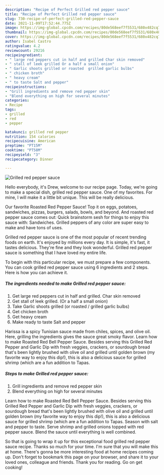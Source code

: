 ```yaml
---
description: "Recipe of Perfect Grilled red pepper sauce"
title: "Recipe of Perfect Grilled red pepper sauce"
slug: 730-recipe-of-perfect-grilled-red-pepper-sauce
date: 2021-11-09T17:52:44.775Z
image: https://img-global.cpcdn.com/recipes/80de568eef7f5531/680x482cq70/grilled-red-pepper-sauce-recipe-main-photo.jpg
thumbnail: https://img-global.cpcdn.com/recipes/80de568eef7f5531/680x482cq70/grilled-red-pepper-sauce-recipe-main-photo.jpg
cover: https://img-global.cpcdn.com/recipes/80de568eef7f5531/680x482cq70/grilled-red-pepper-sauce-recipe-main-photo.jpg
author: Isabel Castro
ratingvalue: 4.2
reviewcount: 29216
recipeingredient:
- " large red peppers cut in half and grilled Char skin removed"
- " stall of leek grilled Or a half a small onion"
- " Garlic shoots grilled or roasted  grilled garlic bulbs"
- " chicken broth"
- " heavy cream"
- " to taste Salt and pepper"
recipeinstructions:
- "Grill ingredients and remove red pepper skin"
- "Blend everything on high for several minutes"
categories:
- Recipe
tags:
- grilled
- red
- pepper

katakunci: grilled red pepper 
nutrition: 154 calories
recipecuisine: American
preptime: "PT15M"
cooktime: "PT58M"
recipeyield: "3"
recipecategory: Dinner

---
```



![Grilled red pepper sauce](https://img-global.cpcdn.com/recipes/80de568eef7f5531/680x482cq70/grilled-red-pepper-sauce-recipe-main-photo.jpg)

Hello everybody, it's Drew, welcome to our recipe page. Today, we're going to make a special dish, grilled red pepper sauce. One of my favorites. For mine, I will make it a little bit unique. This will be really delicious.

Our favorite Roasted Red Pepper Sauce! Top it on eggs, potatoes, sandwiches, pizzas, burgers, salads, bowls, and beyond. And roasted red pepper sauce comes out: Quick brainstorm sesh for things to enjoy this sauce with: Sandwiches. Grilled peppers of any color are super easy to make and have tons of uses.

Grilled red pepper sauce is one of the most popular of recent trending foods on earth. It's enjoyed by millions every day. It is simple, it's fast, it tastes delicious. They're fine and they look wonderful. Grilled red pepper sauce is something that I have loved my entire life.


To begin with this particular recipe, we must prepare a few components. You can cook grilled red pepper sauce using 6 ingredients and 2 steps. Here is how you can achieve it.

<!--inarticleads1-->

##### The ingredients needed to make Grilled red pepper sauce:

1. Get  large red peppers cut in half and grilled. Char skin removed
1. Get  stall of leek grilled. (Or a half a small onion)
1. Take  Garlic shoots grilled (or roasted / grilled garlic bulbs)
1. Get  chicken broth
1. Get  heavy cream
1. Make ready  to taste Salt and pepper


Harissa is a spicy Tunisian sauce made from chiles, spices, and olive oil. Here, grilling the ingredients gives the sauce great smoky flavor. Learn how to make Roasted Red Bell Pepper Sauce. Besides serving this Grilled Red Pepper and Garlic Dip with fresh veggies, crackers, or sourdough bread that&#39;s been lightly brushed with olive oil and grilled until golden brown (my favorite way to enjoy this dip!), this is also a delicious sauce for grilled shrimp (which are a fun addition to Tapas. 

<!--inarticleads2-->

##### Steps to make Grilled red pepper sauce:

1. Grill ingredients and remove red pepper skin
1. Blend everything on high for several minutes


Learn how to make Roasted Red Bell Pepper Sauce. Besides serving this Grilled Red Pepper and Garlic Dip with fresh veggies, crackers, or sourdough bread that&#39;s been lightly brushed with olive oil and grilled until golden brown (my favorite way to enjoy this dip!), this is also a delicious sauce for grilled shrimp (which are a fun addition to Tapas. Season with salt and pepper to taste. Serve shrimp and grilled onions topped with red pepper sauce. Blend the sauce until everything is well combined. 

So that is going to wrap it up for this exceptional food grilled red pepper sauce recipe. Thanks so much for your time. I'm sure that you will make this at home. There's gonna be more interesting food at home recipes coming up. Don't forget to bookmark this page on your browser, and share it to your loved ones, colleague and friends. Thank you for reading. Go on get cooking!
